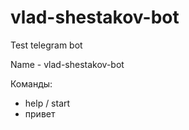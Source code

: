 # vlad-shestakov-bot
Test telegram bot

Name - vlad-shestakov-bot

Команды:
* help / start
* привет
